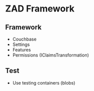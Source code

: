 ﻿# ZAD Framework

## Framework

- Couchbase
- Settings
- Features
- Permissions (IClaimsTransformation)

## Test 
  - Use testing containers (blobs)
  
